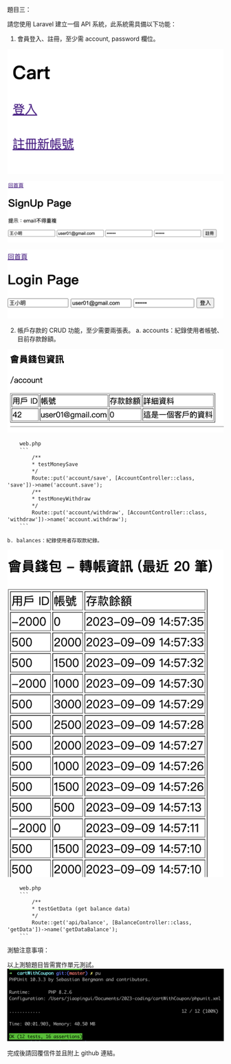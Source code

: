 題目三：

請您使用 Laravel 建立一個 API 系統，此系統需具備以下功能：

1. 會員登入、註冊，至少需 account, password 欄位。

![Alt text](image-8.png)

![Alt text](image-10.png)

![Alt text](image-9.png)

2. 帳戶存款的 CRUD 功能，至少需要兩張表。
    a. accounts：紀錄使用者帳號、目前存款餘額。

![Alt text](image-12.png)

        web.php
        ```
            /**
            * testMoneySave
            */
            Route::put('account/save', [AccountController::class, 'save'])->name('account.save');
            /**
            * testMoneyWithdraw
            */
            Route::put('account/withdraw', [AccountController::class, 'withdraw'])->name('account.withdraw');
        ```

    b. balances：紀錄使用者存取款紀錄。

![Alt text](image-13.png)


        web.php
        ```
            /**
            * testGetData (get balance data)
            */
            Route::get('api/balance', [BalanceController::class, 'getData'])->name('getDataBalance');
        ```




測驗注意事項：

以上測驗題目皆需實作單元測試。
![Alt text](image-11.png)

完成後請回覆信件並且附上 github 連結。